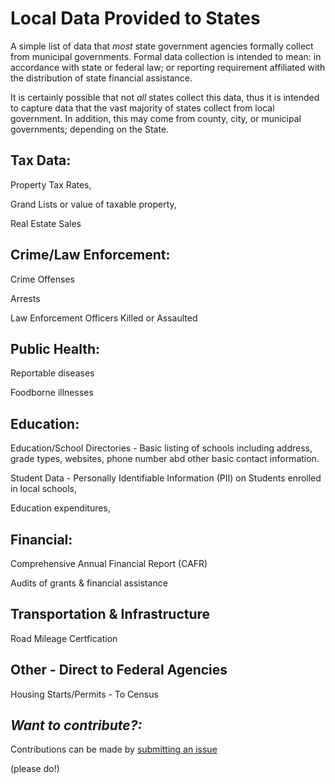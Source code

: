 # Local Data Provided to States
A simple list of data that *most* state government agencies formally collect from municipal governments.
Formal data collection is intended to mean: in accordance with state or federal law; or reporting requirement
affiliated with the distribution of state financial assistance.

It is certainly possible that not *all* states collect this data, thus it is intended to capture
data that the vast majority of states collect from local government. In addition, this may come from
county, city, or municipal governments; depending on the State.



Tax Data:
--------
Property Tax Rates,

Grand Lists or value of taxable property,

Real Estate Sales

Crime/Law Enforcement:
-----
Crime Offenses

Arrests

Law Enforcement Officers Killed or Assaulted

Public Health:
---------
Reportable diseases

Foodborne illnesses


Education:
---------
Education/School Directories -  Basic listing of schools including address, grade types, websites, phone number abd other basic contact information.

Student Data - Personally Identifiable Information (PII) on Students enrolled in local schools,

Education expenditures,

Financial:
-----------
Comprehensive Annual Financial Report (CAFR) 

Audits of grants & financial assistance

Transportation & Infrastructure
------------
Road Mileage Certfication

Other - Direct to Federal Agencies
------------
Housing Starts/Permits - To Census

*Want to contribute?:*
---------
Contributions can be made by [submitting an issue](https://github.com/OpenDataCT/local_state_data/issues/new)

 (please do!)
